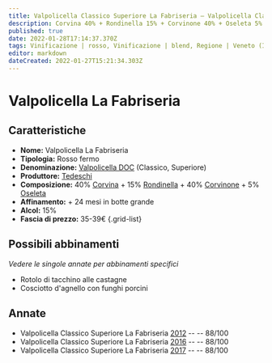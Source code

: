 ```yaml
---
title: Valpolicella Classico Superiore La Fabriseria – Valpolicella Classico Superiore DOCG – Tedeschi – Veneto (IT) – 35-39€ – 3★
description: Corvina 40% + Rondinella 15% + Corvinone 40% + Oseleta 5% | Rotolo di tacchino alle castagne – Cosciotto d'agnello con funghi porcini
published: true
date: 2022-01-28T17:14:37.370Z
tags: Vinificazione | rosso, Vinificazione | blend, Regione | Veneto (IT), Vinificazione | fermo, Prezzi | 35-39€, Vitigni | Corvina, Vitigni | Rondinella, Vitigni | Corvinone, Vitigni | Molinara, Vitigni | Oseleta, Valutazioni | 3 stelle, Alimento | tacchino, Aromatizzazione | alle castagne, Alimento | agnello, Aromatizzazione | con funghi
editor: markdown
dateCreated: 2022-01-27T15:21:34.303Z
---
```


# Valpolicella La Fabriseria

## Caratteristiche
- **Nome:** <span class="nome">Valpolicella La Fabriseria</span>
- **Tipologia:** Rosso fermo
- **Denominazione:** <span class="denominazione">[Valpolicella DOC](/denominazioni/Italia/Veneto/DOC/Valpolicella) (Classico, Superiore)</span>
- **Produttore:** <span class="cantina">[Tedeschi](/produttori/Italia/Veneto/Tedeschi)</span> 
- **Composizione:** 40% [Corvina](/vitigni/Italia/bacca-nera/corvina) + 15% [Rondinella](/vitigni/Italia/bacca-nera/rondinella) + 40% [Corvinone](/vitigni/Italia/bacca-nera/corvinone) + 5% [Oseleta](/vitigni/Italia/bacca-nera/oseleta)
- **Affinamento:** + 24 mesi in botte grande
- **Alcol:** 15%
- **Fascia di prezzo:** 35-39€
{.grid-list}

## Possibili abbinamenti
*Vedere le singole annate per abbinamenti specifici*

- Rotolo di tacchino alle castagne 
- Cosciotto d'agnello con funghi porcini

## Annate
- Valpolicella Classico Superiore La Fabriseria [2012](vini/Italia/Veneto/Tedeschi/Valpolicella-Classico-Superiore-La-Fabriseria/2012) -- <span class="star-3"></span> -- 88/100
- Valpolicella Classico Superiore La Fabriseria [2016](vini/Italia/Veneto/Tedeschi/Valpolicella-Classico-Superiore-La-Fabriseria/2016) -- <span class="star-3"></span> -- 88/100
- Valpolicella Classico Superiore La Fabriseria [2017](vini/Italia/Veneto/Tedeschi/Valpolicella-Classico-Superiore-La-Fabriseria/2017) -- <span class="star-3"></span> -- 88/100


